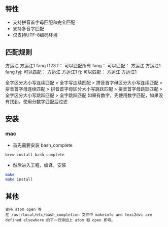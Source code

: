 ## 特性

  * 支持拼音首字母匹配和完全匹配
  * 支持多音字匹配
  * 仅支持UTF-8编码环境

## 匹配规则
方运江 方运江1 fang f123
f： 可以匹配所有
fang： 可以匹配： 方运江 方运江1 fang
fyj: 可以匹配： 方运江 方运江1
fj: 可以匹配： 方运江 方运江1

全字区分大小写连续匹配 > 全字写连续匹配 > 拼音首字母区分大小写连续匹配 > 拼音首字母连续匹配 > 拼音首字母区分大小写跳跃匹配 > 拼音首字母跳跃匹配 > 全字区分大小写跳跃匹配 > 全字跳跃匹配
如果有数字，先使用数字匹配，如果没有找到，使用分数字匹配后过滤

## 安装
### mac
* 首先需要安装 bash_complete

``` sh
brew install bash_complete
```
* 然后进入工程，编译，安装

``` sh
make
make install
```

## 其他

```
支持 atom open 等
在 /usr/local/etc/bash_completion 文件中 makeinfo and texi2dvi are defined elsewhere 的下一行添加上 atom 和 open 即可。
```
